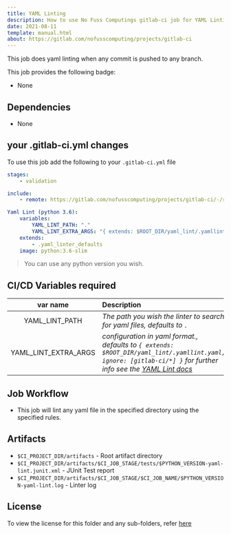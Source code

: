 ```yaml
---
title: YAML Linting
description: How to use No Fuss Computings gitlab-ci job for YAML Linting
date: 2021-08-11
template: manual.html
about: https://gitlab.com/nofusscomputing/projects/gitlab-ci
---
```


This job does yaml linting when any commit is pushed to any branch.


This job provides the following badge:

- None

## Dependencies

- None

## your .gitlab-ci.yml changes
To use this job add the following to your `.gitlab-ci.yml` file

``` yaml
stages:
    - validation

include:
    - remote: https://gitlab.com/nofusscomputing/projects/gitlab-ci/-/raw/master/yaml_lint/.gitlab-ci.yml

Yaml Lint (python 3.6):
    variables:
        YAML_LINT_PATH: "."
        YAML_LINT_EXTRA_ARGS: "{ extends: $ROOT_DIR/yaml_lint/.yamllint.yaml, ignore: [gitlab-ci/*] }"
    extends:
        - .yaml_linter_defaults
    image: python:3.6-slim
```
> You can use any python version you wish.

## CI/CD Variables required

| var name | Description |
|:----:|:----|
| YAML_LINT_PATH | *The path you wish the linter to search for yaml files, defaults to `.`* |
| YAML_LINT_EXTRA_ARGS | *configuration in yaml format., defaults to `{ extends: $ROOT_DIR/yaml_lint/.yamllint.yaml, ignore: [gitlab-ci/*] }` for further info see the [YAML Lint docs](https://yamllint.readthedocs.io/en/stable/configuration.html?highlight=exclude#custom-configuration-without-a-config-file)* |


## Job Workflow

 - This job will lint any yaml file in the specified directory using the specified rules.

## Artifacts

 - `$CI_PROJECT_DIR/artifacts` - Root artifact directory
 - `$CI_PROJECT_DIR/artifacts/$CI_JOB_STAGE/tests/$PYTHON_VERSION-yaml-lint.junit.xml` - JUnit Test report
 - `$CI_PROJECT_DIR/artifacts/$CI_JOB_STAGE/$CI_JOB_NAME/$PYTHON_VERSION-yaml-lint.log` - Linter log

## License
To view the license for this folder and any sub-folders, refer [here](https://gitlab.com/nofusscomputing/projects/gitlab-ci)
